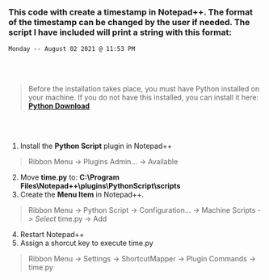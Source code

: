 ### This code with create a timestamp in Notepad++. The format of the timestamp can be changed by the user if needed. The script I have included will print a string with this format:
```txt
Monday -- August 02 2021 @ 11:53 PM
```

<br> <br/>

> Before the installation takes place, you must have Python installed on your machine. If you do not have this installed, you can install it here:  [**Python Download**](https://www.python.org/downloads/)

<br> <br/>

1. Install the **Python Script** plugin in Notepad++
> Ribbon Menu -> Plugins Admin... -> Available
2. Move **time.py** to: **C:\Program Files\Notepad++\plugins\PythonScript\scripts**
3. Create the **Menu Item** in Notepad++.
> Ribbon Menu -> Python Script -> Configuration... -> Machine Scripts -> *Select* time.py -> Add
4. Restart Notepad++
5. Assign a shorcut key to execute time.py
> Ribbon Menu -> Settings -> ShortcutMapper -> Plugin Commands -> time.py
